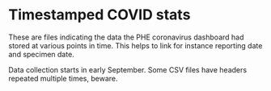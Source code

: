 # Timestamped COVID stats

These are files indicating the data the PHE coronavirus dashboard had stored at various points in time. This helps to link for instance reporting date and specimen date.

Data collection starts in early September. Some CSV files have headers repeated multiple times, beware.